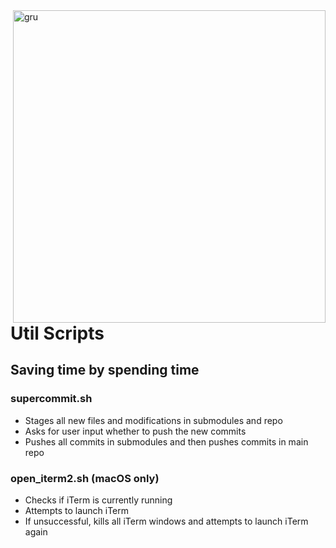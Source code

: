 <img align="right" src="https://user-images.githubusercontent.com/57238401/178754680-49abe4ef-c94a-43ad-8627-f8d515634c6c.jpg" alt="gru" width="500"/>

# Util Scripts
## Saving time by spending time
### supercommit.sh
- Stages all new files and modifications in submodules and repo 
- Asks for user input whether to push the new commits
- Pushes all commits in submodules and then pushes commits in main repo

### open_iterm2.sh (macOS only)
- Checks if iTerm is currently running
- Attempts to launch iTerm
- If unsuccessful, kills all iTerm windows and attempts to launch iTerm again 
